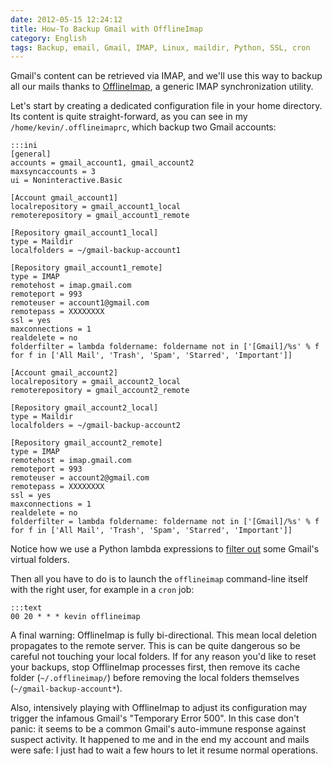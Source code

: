 ```yaml
---
date: 2012-05-15 12:24:12
title: How-To Backup Gmail with OfflineImap
category: English
tags: Backup, email, Gmail, IMAP, Linux, maildir, Python, SSL, cron
---
```


Gmail's content can be retrieved via IMAP, and we'll use this way to backup all our mails thanks to [OfflineImap](http://offlineimap.org), a generic IMAP synchronization utility.

Let's start by creating a dedicated configuration file in your home directory. Its content is quite straight-forward, as you can see in my `/home/kevin/.offlineimaprc`, which backup two Gmail accounts:

    :::ini
    [general]
    accounts = gmail_account1, gmail_account2
    maxsyncaccounts = 3
    ui = Noninteractive.Basic

    [Account gmail_account1]
    localrepository = gmail_account1_local
    remoterepository = gmail_account1_remote

    [Repository gmail_account1_local]
    type = Maildir
    localfolders = ~/gmail-backup-account1

    [Repository gmail_account1_remote]
    type = IMAP
    remotehost = imap.gmail.com
    remoteport = 993
    remoteuser = account1@gmail.com
    remotepass = XXXXXXXX
    ssl = yes
    maxconnections = 1
    realdelete = no
    folderfilter = lambda foldername: foldername not in ['[Gmail]/%s' % f for f in ['All Mail', 'Trash', 'Spam', 'Starred', 'Important']]

    [Account gmail_account2]
    localrepository = gmail_account2_local
    remoterepository = gmail_account2_remote

    [Repository gmail_account2_local]
    type = Maildir
    localfolders = ~/gmail-backup-account2

    [Repository gmail_account2_remote]
    type = IMAP
    remotehost = imap.gmail.com
    remoteport = 993
    remoteuser = account2@gmail.com
    remotepass = XXXXXXXX
    ssl = yes
    maxconnections = 1
    realdelete = no
    folderfilter = lambda foldername: foldername not in ['[Gmail]/%s' % f for f in ['All Mail', 'Trash', 'Spam', 'Starred', 'Important']]

Notice how we use a Python lambda expressions to [filter out](http://readthedocs.org/docs/offlineimap/en/latest/nametrans.html#folderfilter) some Gmail's virtual folders.

Then all you have to do is to launch the `offlineimap` command-line itself with the right user, for example in a `cron` job:

    :::text
    00 20 * * * kevin offlineimap

A final warning: OfflineImap is fully bi-directional. This mean local deletion propagates to the remote server. This is can be quite dangerous so be careful not touching your local folders. If for any reason you'd like to reset your backups, stop OfflineImap processes first, then remove its cache folder (`~/.offlineimap/`) before removing the local folders themselves  (`~/gmail-backup-account*`).

Also, intensively playing with OfflineImap to adjust its configuration may trigger the infamous Gmail's "Temporary Error 500". In this case don't panic: it seems to be a common Gmail's auto-immune response against suspect activity. It happened to me and in the end my account and mails were safe: I just had to wait a few hours to let it resume normal operations.
